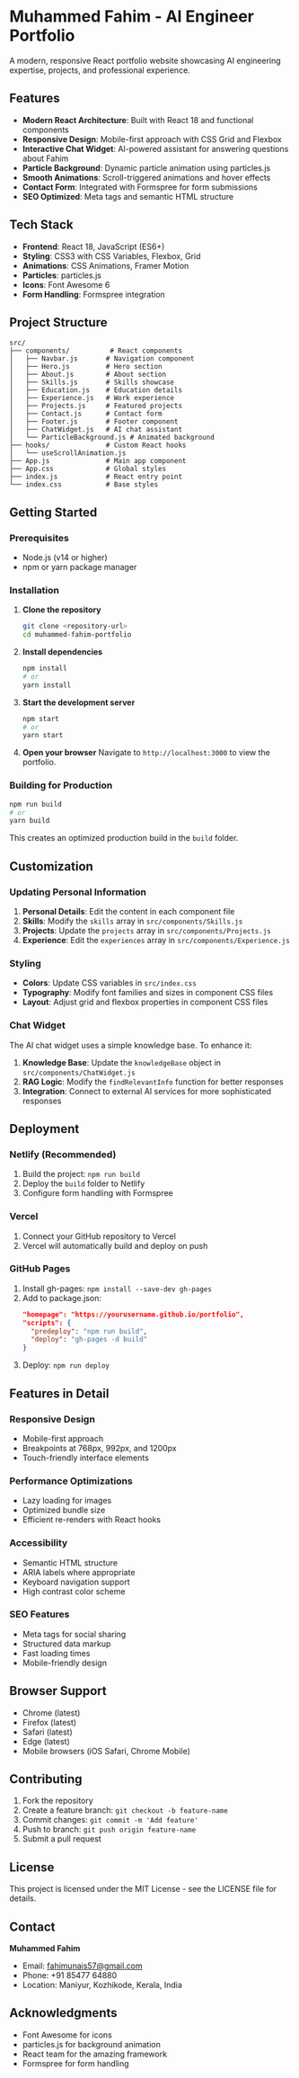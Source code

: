 # Muhammed Fahim - AI Engineer Portfolio

A modern, responsive React portfolio website showcasing AI engineering expertise, projects, and professional experience.

## Features

- **Modern React Architecture**: Built with React 18 and functional components
- **Responsive Design**: Mobile-first approach with CSS Grid and Flexbox
- **Interactive Chat Widget**: AI-powered assistant for answering questions about Fahim
- **Particle Background**: Dynamic particle animation using particles.js
- **Smooth Animations**: Scroll-triggered animations and hover effects
- **Contact Form**: Integrated with Formspree for form submissions
- **SEO Optimized**: Meta tags and semantic HTML structure

## Tech Stack

- **Frontend**: React 18, JavaScript (ES6+)
- **Styling**: CSS3 with CSS Variables, Flexbox, Grid
- **Animations**: CSS Animations, Framer Motion
- **Particles**: particles.js
- **Icons**: Font Awesome 6
- **Form Handling**: Formspree integration

## Project Structure

```
src/
├── components/          # React components
│   ├── Navbar.js       # Navigation component
│   ├── Hero.js         # Hero section
│   ├── About.js        # About section
│   ├── Skills.js       # Skills showcase
│   ├── Education.js    # Education details
│   ├── Experience.js   # Work experience
│   ├── Projects.js     # Featured projects
│   ├── Contact.js      # Contact form
│   ├── Footer.js       # Footer component
│   ├── ChatWidget.js   # AI chat assistant
│   └── ParticleBackground.js # Animated background
├── hooks/              # Custom React hooks
│   └── useScrollAnimation.js
├── App.js              # Main app component
├── App.css             # Global styles
├── index.js            # React entry point
└── index.css           # Base styles
```

## Getting Started

### Prerequisites

- Node.js (v14 or higher)
- npm or yarn package manager

### Installation

1. **Clone the repository**
   ```bash
   git clone <repository-url>
   cd muhammed-fahim-portfolio
   ```

2. **Install dependencies**
   ```bash
   npm install
   # or
   yarn install
   ```

3. **Start the development server**
   ```bash
   npm start
   # or
   yarn start
   ```

4. **Open your browser**
   Navigate to `http://localhost:3000` to view the portfolio.

### Building for Production

```bash
npm run build
# or
yarn build
```

This creates an optimized production build in the `build` folder.

## Customization

### Updating Personal Information

1. **Personal Details**: Edit the content in each component file
2. **Skills**: Modify the `skills` array in `src/components/Skills.js`
3. **Projects**: Update the `projects` array in `src/components/Projects.js`
4. **Experience**: Edit the `experiences` array in `src/components/Experience.js`

### Styling

- **Colors**: Update CSS variables in `src/index.css`
- **Typography**: Modify font families and sizes in component CSS files
- **Layout**: Adjust grid and flexbox properties in component CSS files

### Chat Widget

The AI chat widget uses a simple knowledge base. To enhance it:

1. **Knowledge Base**: Update the `knowledgeBase` object in `src/components/ChatWidget.js`
2. **RAG Logic**: Modify the `findRelevantInfo` function for better responses
3. **Integration**: Connect to external AI services for more sophisticated responses

## Deployment

### Netlify (Recommended)

1. Build the project: `npm run build`
2. Deploy the `build` folder to Netlify
3. Configure form handling with Formspree

### Vercel

1. Connect your GitHub repository to Vercel
2. Vercel will automatically build and deploy on push

### GitHub Pages

1. Install gh-pages: `npm install --save-dev gh-pages`
2. Add to package.json:
   ```json
   "homepage": "https://yourusername.github.io/portfolio",
   "scripts": {
     "predeploy": "npm run build",
     "deploy": "gh-pages -d build"
   }
   ```
3. Deploy: `npm run deploy`

## Features in Detail

### Responsive Design
- Mobile-first approach
- Breakpoints at 768px, 992px, and 1200px
- Touch-friendly interface elements

### Performance Optimizations
- Lazy loading for images
- Optimized bundle size
- Efficient re-renders with React hooks

### Accessibility
- Semantic HTML structure
- ARIA labels where appropriate
- Keyboard navigation support
- High contrast color scheme

### SEO Features
- Meta tags for social sharing
- Structured data markup
- Fast loading times
- Mobile-friendly design

## Browser Support

- Chrome (latest)
- Firefox (latest)
- Safari (latest)
- Edge (latest)
- Mobile browsers (iOS Safari, Chrome Mobile)

## Contributing

1. Fork the repository
2. Create a feature branch: `git checkout -b feature-name`
3. Commit changes: `git commit -m 'Add feature'`
4. Push to branch: `git push origin feature-name`
5. Submit a pull request

## License

This project is licensed under the MIT License - see the LICENSE file for details.

## Contact

**Muhammed Fahim**
- Email: fahimunais57@gmail.com
- Phone: +91 85477 64880
- Location: Maniyur, Kozhikode, Kerala, India

## Acknowledgments

- Font Awesome for icons
- particles.js for background animation
- React team for the amazing framework
- Formspree for form handling

